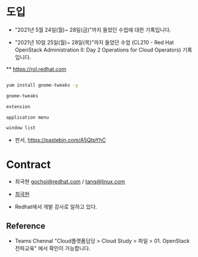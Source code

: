 # 도입 

* "2021년 5월 24일(월)~ 28일(금)"까지 들었던 수업에 대한 기록입니다.

* "2021년 10얼 25일(월)~ 28일(목)"까지 들었던 수업 (CL210 - Red Hat OpenStack Administration II: Day 2 Operations for Cloud Operators) 기록입니다.

** https://rol.redhat.com

```bash

yum install gnome-tweaks -y

gnome-tweaks

extension 

application menu 

window list 

```

* 판서, https://pastebin.com/A5QtpYhC

# Contract

* 최국현 gochoi@redhat.com / tang@linux.com

* [최국현](https://www.linkedin.com/in/tang82/?locale=ko_KR)

* Redhat에서 개발 강사로 일하고 있다.

## Reference 

* Teams Chennal "Cloud플랫폼담당 > Cloud Study > 파일 > 01. OpenStack 전파교육" 에서 확인이 가능합니다.
